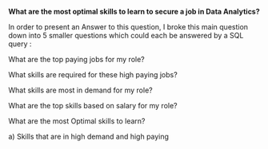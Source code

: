**What are the most  optimal skills to learn to secure a job in Data Analytics?**

In order to present an Answer to this question, I broke this main question down into 5 smaller questions which could each be answered by a SQL query : 

What are the top paying jobs for my role?

What skills are required for these high paying jobs? 

What skills are most in demand for my role?

What are the top skills based on salary for my role?

What are the most Optimal skills to learn? 

a) Skills that are in high demand and high paying 





